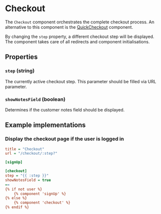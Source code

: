 # Checkout



The `Checkout` component orchestrates the complete checkout process.
An alternative to this component is the [QuickCheckout](./quick-checkout.md) component.

By changing the `step` property, a different checkout step will be displayed. The component takes 
care of all redirects and component initialisations.

## Properties

### `step` (string)

The currently active checkout step. This parameter should be filled via URL parameter.

### `showNotesField` (boolean)

Determines if the customer notes field should be displayed.

## Example implementations

### Display the checkout page if the user is logged in

```ini
title = "Checkout"
url = "/checkout/:step?"

[signUp]

[checkout]
step = "{{ :step }}"
showNotesField = true
==
{% if not user %}
    {% component 'signUp' %}
{% else %}
    {% component 'checkout' %}
{% endif %}
```
